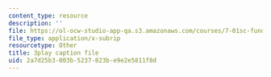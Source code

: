 ```yaml
---
content_type: resource
description: ''
file: https://ol-ocw-studio-app-qa.s3.amazonaws.com/courses/7-01sc-fundamentals-of-biology-fall-2011/2a7d25b3003b5237823be9e2e5811f8d_ojrj-UVh9N4.vtt
file_type: application/x-subrip
resourcetype: Other
title: 3play caption file
uid: 2a7d25b3-003b-5237-823b-e9e2e5811f8d
---
```

